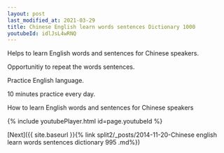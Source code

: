 ```yaml
---
layout: post
last_modified_at: 2021-03-29
title: Chinese English learn words sentences Dictionary 1000 
youtubeId: idlJsL4wRNQ
---
```

 
 
Helps to learn English words and sentences for Chinese speakers.

Opportunitiy to repeat the words sentences. 

Practice English language. 
 
10 minutes practice every day. 
 
How to learn English words and sentences for Chinese speakers 
 
{% include youtubePlayer.html id=page.youtubeId %}
 
 
[Next]({{ site.baseurl }}{% link  split2/_posts/2014-11-20-Chinese english learn words sentences dictionary 995 .md%})
 
